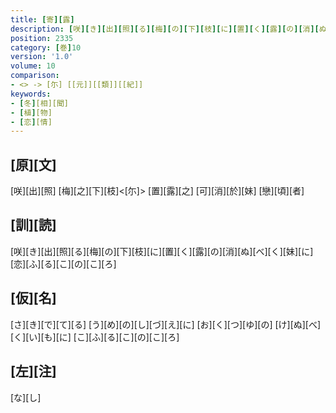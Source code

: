 ```yaml
---
title: [寄][露]
description: [咲][き][出][照][る][梅][の][下][枝][に][置][く][露][の][消][ぬ][べ][く][妹][に][恋][ふ][る][こ][の][こ][ろ]
position: 2335
category: [巻]10
version: '1.0'
volume: 10
comparison:
- <> -> [尓] [[元]][[類]][[紀]]
keywords:
- [冬][相][聞]
- [植][物]
- [恋][情]
---
```


## [原][文]

[咲][出][照] [梅][之][下][枝]<[尓]> [置][露][之] [可][消][於][妹] [戀][頃][者]

## [訓][読]

[咲][き][出][照][る][梅][の][下][枝][に][置][く][露][の][消][ぬ][べ][く][妹][に][恋][ふ][る][こ][の][こ][ろ]

## [仮][名]

[さ][き][で][て][る] [う][め][の][し][づ][え][に] [お][く][つ][ゆ][の] [け][ぬ][べ][く][い][も][に] [こ][ふ][る][こ][の][こ][ろ]

## [左][注]

[な][し]
